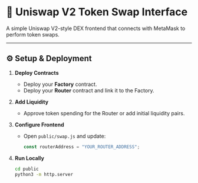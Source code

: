 # 🦄 Uniswap V2 Token Swap Interface

A simple Uniswap V2-style DEX frontend that connects with MetaMask to perform token swaps.

---

## ⚙️ Setup & Deployment

1. **Deploy Contracts**
   - Deploy your **Factory** contract.
   - Deploy your **Router** contract and link it to the Factory.

2. **Add Liquidity**
   - Approve token spending for the Router or add initial liquidity pairs.

3. **Configure Frontend**
   - Open `public/swap.js` and update:
     ```js
     const routerAddress = "YOUR_ROUTER_ADDRESS";
     ```

4. **Run Locally**
   ```bash
   cd public
   python3 -m http.server
